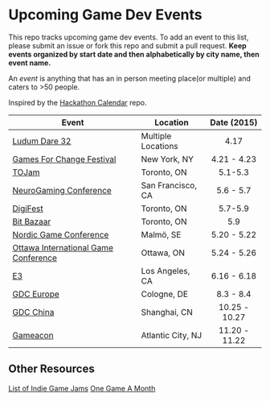 Upcoming Game Dev Events
=====================

This repo tracks upcoming game dev events. To add an event to this list, please submit an issue or fork this repo and submit a pull request. **Keep events organized by start date and then alphabetically by city name, then event name.**  
  
An *event* is anything that has an in person meeting place(or multiple) and caters to >50 people.    
  
Inspired by the [Hackathon Calendar](https://github.com/japacible/Hackathon-Calendar) repo.

| Event                                               | Location        | Date (2015)            |
| -------------------------------------------------------------- |-------------  | :---------------------:|
| [Ludum Dare 32](http://ludumdare.com/) | Multiple Locations | 4.17 |
| [Games For Change Festival](http://www.gamesforchange.org/festival/) | New York, NY | 4.21 - 4.23 |
| [TOJam](http://www.tojam.ca/) | Toronto, ON | 5.1-5.3 |
| [NeuroGaming Conference](http://www.neurogamingconf.com/)| San Francisco, CA | 5.6 - 5.7 |
| [DigiFest](http://torontodigifest.ca/2015/) | Toronto, ON | 5.7-5.9 | 
| [Bit Bazaar](https://bentomiso.com/bit-bazaar-spring-fair-2014) | Toronto, ON | 5.9 |
| [Nordic Game Conference](http://conf.nordicgame.com/)| Malmö, SE | 5.20 - 5.22 |
| [Ottawa International Game Conference](oigconf.com) | Ottawa, ON | 5.24 - 5.26 |
| [E3](https://www.e3expo.com/) | Los Angeles, CA | 6.16 - 6.18 |
| [GDC Europe](http://www.gdceurope.com/)| Cologne, DE | 8.3 - 8.4 |
| [GDC China](http://www.gdcchina.com/) | Shanghai, CN | 10.25 - 10.27|
| [Gameacon](http://gameacon.com/) | Atlantic City, NJ | 11.20 - 11.22|



Other Resources  
---------------------  
[List of Indie Game Jams](http://www.indiegamejams.com/)
[One Game A Month](http://www.onegameamonth.com/)